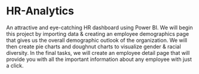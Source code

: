 # HR-Analytics

An attractive and eye-catching HR dashboard using Power BI. We will begin this project by importing data & creating an employee demographics page that gives us the overall demographic outlook of the organization. We will then create pie charts and doughnut charts to visualize gender & racial diversity. In the final tasks, we will create an employee detail page that will provide you with all the important information about any employee with just a click. 

